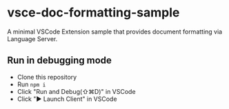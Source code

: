 # vsce-doc-formatting-sample

A minimal VSCode Extension sample that provides document formatting via Language Server.

## Run in debugging mode

- Clone this repository
- Run `npm i`
- Click "Run and Debug(⇧⌘D)" in VSCode
- Click "▶ Launch Client" in VSCode
